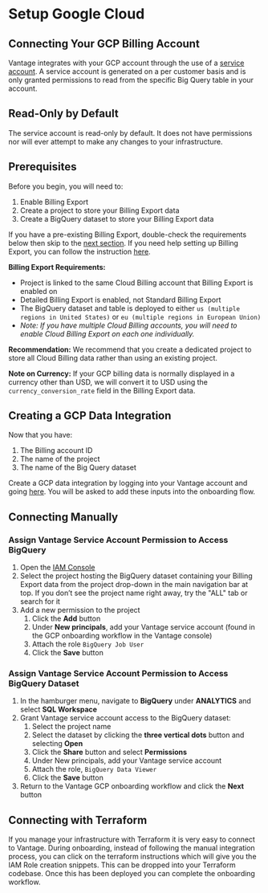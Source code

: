 # Setup Google Cloud

## Connecting Your GCP Billing Account

Vantage integrates with your GCP account through the use of a [service account](https://cloud.google.com/iam/docs/service-accounts). A service account is generated on a per customer basis and is only granted permissions to read from the specific Big Query table in your account.

## Read-Only by Default

The service account is read-only by default. It does not have permissions nor will ever attempt to make any changes to your infrastructure.

## Prerequisites

Before you begin, you will need to:

1. Enable Billing Export
2. Create a project to store your Billing Export data
3. Create a BigQuery dataset to store your Billing Export data

If you have a pre-existing Billing Export, double-check the requirements below then skip to the [next section](/connecting_gcp/#creating-a-gcp-data-integration). If you need help setting up Billing Export, you can follow the instruction [here](/enabling_gcp_billing_export/).

**Billing Export Requirements:**

- Project is linked to the same Cloud Billing account that Billing Export is enabled on
- Detailed Billing Export is enabled, not Standard Billing Export
- The BigQuery dataset and table is deployed to either `us (multiple regions in United States)` or `eu (multiple regions in European Union)`
- _Note: If you have multiple Cloud Billing accounts, you will need to enable Cloud Billing Export on each one individually._

**Recommendation:** We recommend that you create a dedicated project to store all Cloud Billing data rather than using an existing project.

**Note on Currency:** If your GCP billing data is normally displayed in a currency other than USD, we will convert it to USD using the `currency_conversion_rate` field in the Billing Export data.

## Creating a GCP Data Integration

Now that you have:

1. The Billing account ID
2. The name of the project
3. The name of the Big Query dataset

Create a GCP data integration by logging into your Vantage account and going [here](https://console.vantage.sh/gcp_onboarding/overview). You will be asked to add these inputs into the onboarding flow.

## Connecting Manually

### Assign Vantage Service Account Permission to Access BigQuery

1. Open the [IAM Console](https://console.cloud.google.com/iam-admin/iam)
2. Select the project hosting the BigQuery dataset containing your Billing Export data from the project drop-down in the main navigation bar at top. If you don’t see the project name right away, try the "ALL" tab or search for it
3. Add a new permission to the project
   1. Click the **Add** button
   2. Under **New principals**, add your Vantage service account (found in the GCP onboarding workflow in the Vantage console)
   3. Attach the role `BigQuery Job User`
   4. Click the **Save** button

### Assign Vantage Service Account Permission to Access BigQuery Dataset

1. In the hamburger menu, navigate to **BigQuery** under **ANALYTICS** and select **SQL Workspace**
2. Grant Vantage service account access to the BigQuery dataset:
   1. Select the project name
   2. Select the dataset by clicking the **three vertical dots** button and selecting **Open**
   3. Click the **Share** button and select **Permissions**
   4. Under New principals, add your Vantage service account
   5. Attach the role, `BigQuery Data Viewer`
   6. Click the **Save** button
3. Return to the Vantage GCP onboarding workflow and click the **Next** button

## Connecting with Terraform

If you manage your infrastructure with Terraform it is very easy to connect to Vantage. During onboarding, instead of following the manual integration process, you can click on the terraform instructions which will give you the IAM Role creation snippets. This can be dropped into your Terraform codebase. Once this has been deployed you can complete the onboarding workflow.
